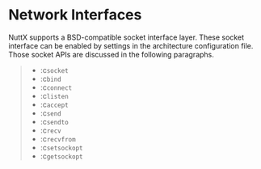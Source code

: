 # Network Interfaces

NuttX supports a BSD-compatible socket interface layer. These socket
interface can be enabled by settings in the architecture configuration
file. Those socket APIs are discussed in the following paragraphs.

>   - :c`socket`
>   - :c`bind`
>   - :c`connect`
>   - :c`listen`
>   - :c`accept`
>   - :c`send`
>   - :c`sendto`
>   - :c`recv`
>   - :c`recvfrom`
>   - :c`setsockopt`
>   - :c`getsockopt`
